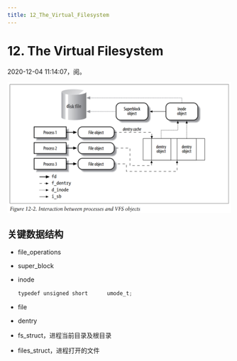 ```yaml
---
title: 12_The_Virtual_Filesystem
---
```


# 12. The Virtual Filesystem

2020-12-04 11:14:07，阅。

![12%20The%20Virtual%20Filesystem/Untitled.png](assets/2022-05-02_11-12-10.png)

## 关键数据结构

- file_operations
- super_block
- inode
    
    ```python
    typedef unsigned short		umode_t;
    ```
    
- file
- dentry
- fs_struct，进程当前目录及根目录
- files_struct，进程打开的文件